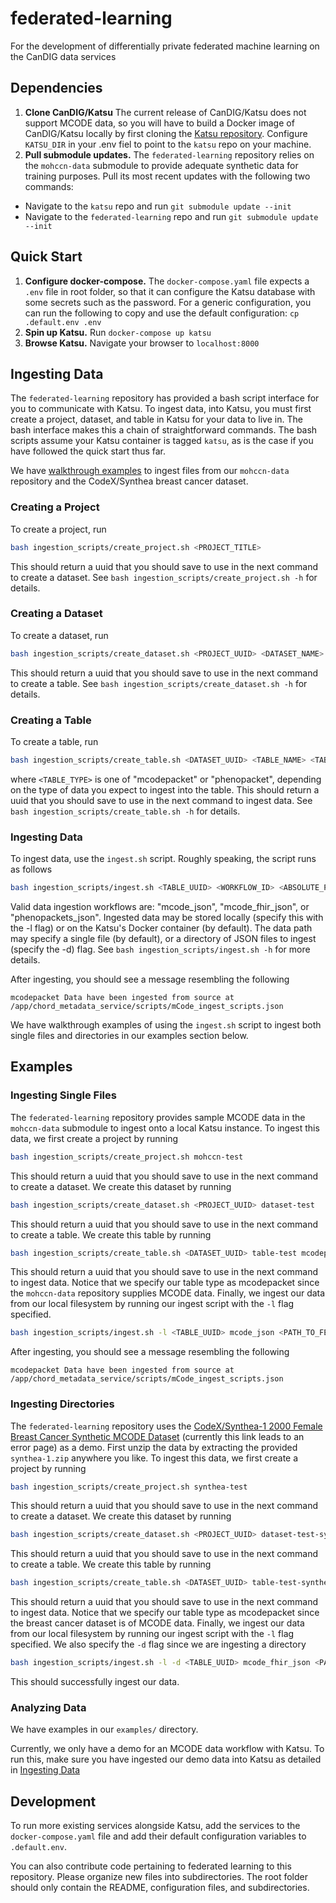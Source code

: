 # federated-learning
For the development of differentially private federated machine learning on the CanDIG data services

## Dependencies
1. **Clone CanDIG/Katsu** The current release of CanDIG/Katsu does not support MCODE data, so you will have to build a Docker image of CanDIG/Katsu locally by first cloning the [Katsu repository](https://github.com/CanDIG/katsu). Configure `KATSU_DIR` in your .env fiel to point to the `katsu` repo on your machine.
2. **Pull submodule updates.** The `federated-learning` repository relies on the `mohccn-data` submodule to provide adequate synthetic data for training purposes. Pull its most recent updates with the following two commands:
- Navigate to the `katsu` repo and run `git submodule update --init`
- Navigate to the `federated-learning` repo and run `git submodule update --init`

## Quick Start

1. **Configure docker-compose.** The `docker-compose.yaml` file expects a `.env` file in root folder, so that it can configure the Katsu database with some secrets such as the password. For a generic configuration, you can run the following to copy and use the default configuration: `cp .default.env .env`
2. **Spin up Katsu.** Run `docker-compose up katsu`
3. **Browse Katsu.** Navigate your browser to `localhost:8000`

## Ingesting Data

The `federated-learning` repository has provided a bash script interface for you to communicate with Katsu. To ingest data, into Katsu, you must first create a project, dataset, and table in Katsu for your data to live in. The bash interface makes this a chain of straightforward commands. The bash scripts assume your Katsu container is tagged `katsu`, as is the case if you have followed the quick start thus far.

We have [walkthrough examples](#examples) to ingest files from our `mohccn-data` repository and the CodeX/Synthea breast cancer dataset.
### Creating a Project
To create a project, run
```bash
bash ingestion_scripts/create_project.sh <PROJECT_TITLE>
```
This should return a uuid that you should save to use in the next command to create a dataset. See `bash ingestion_scripts/create_project.sh -h` for details.

### Creating a Dataset
To create a dataset, run
```bash
bash ingestion_scripts/create_dataset.sh <PROJECT_UUID> <DATASET_NAME>
```
This should return a uuid that you should save to use in the next command to create a table. See `bash ingestion_scripts/create_dataset.sh -h` for details.

### Creating a Table
To create a table, run
```bash
bash ingestion_scripts/create_table.sh <DATASET_UUID> <TABLE_NAME> <TABLE_TYPE>
```
where `<TABLE_TYPE>` is one of "mcodepacket" or "phenopacket", depending on the type of data you expect to ingest into the table.
This should return a uuid that you should save to use in the next command to ingest data. See `bash ingestion_scripts/create_table.sh -h` for details.

### Ingesting Data
To ingest data, use the `ingest.sh` script. Roughly speaking, the script runs as follows
```bash
bash ingestion_scripts/ingest.sh <TABLE_UUID> <WORKFLOW_ID> <ABSOLUTE_PATH>
```
Valid data ingestion workflows are: "mcode_json", "mcode_fhir_json", or "phenopackets_json".
Ingested data may be stored locally (specify this with the -l flag) or on the Katsu's Docker container (by default). 
The data path may specify a single file (by default), or a directory of JSON files to ingest (specify the -d) flag.
See `bash ingestion_scripts/ingest.sh -h` for more details.

 After ingesting, you should see a message resembling the following
 ```
 mcodepacket Data have been ingested from source at /app/chord_metadata_service/scripts/mCode_ingest_scripts.json
 ```

We have walkthrough examples of using the `ingest.sh` script to ingest both single files and directories in our examples section below.

## Examples

### Ingesting Single Files
The `federated-learning` repository provides sample MCODE data in the `mohccn-data` submodule to ingest onto a local Katsu instance. To ingest this data, we first create a project by running
```bash
bash ingestion_scripts/create_project.sh mohccn-test
```
This should return a uuid that you should save to use in the next command to create a dataset. We create this dataset by running
```bash
bash ingestion_scripts/create_dataset.sh <PROJECT_UUID> dataset-test
```
This should return a uuid that you should save to use in the next command to create a table. We create this table by running
```bash
bash ingestion_scripts/create_table.sh <DATASET_UUID> table-test mcodepacket
```
This should return a uuid that you should save to use in the next command to ingest data. Notice that we specify our table type as mcodepacket since the `mohccn-data` repository supplies MCODE data. Finally, we ingest our data from our local filesystem by running our ingest script with the `-l` flag specified.
```bash
bash ingestion_scripts/ingest.sh -l <TABLE_UUID> mcode_json <PATH_TO_FEDERATED_LEARNING_REPOSITORY>/mohccn-data/mCode_ingest_scripts.json
```
After ingesting, you should see a message resembling the following
```
mcodepacket Data have been ingested from source at /app/chord_metadata_service/scripts/mCode_ingest_scripts.json
```

### Ingesting Directories
The `federated-learning` repository uses the [CodeX/Synthea-1 2000 Female Breast Cancer Synthetic MCODE Dataset](https://confluence.hl7.org/display/COD/mCODE+Test+Data) (currently this link leads to an error page) as a demo. First unzip the data by extracting the provided `synthea-1.zip` anywhere you like. To ingest this data, we first create a project by running
```bash
bash ingestion_scripts/create_project.sh synthea-test
```
This should return a uuid that you should save to use in the next command to create a dataset. We create this dataset by running
```bash
bash ingestion_scripts/create_dataset.sh <PROJECT_UUID> dataset-test-synthea
```
This should return a uuid that you should save to use in the next command to create a table. We create this table by running
```bash
bash ingestion_scripts/create_table.sh <DATASET_UUID> table-test-synthea mcodepacket
```
This should return a uuid that you should save to use in the next command to ingest data. Notice that we specify our table type as mcodepacket since the breast cancer dataset is of MCODE data. Finally, we ingest our data from our local filesystem by running our ingest script with the `-l` flag specified. We also specify the `-d` flag since we are ingesting a directory
```bash
bash ingestion_scripts/ingest.sh -l -d <TABLE_UUID> mcode_fhir_json <PATH_TO_SYNTHEA_DATASET>
```
This should successfully ingest our data.

### Analyzing Data

We have examples in our `examples/` directory. 

Currently, we only have a demo for an MCODE data workflow with Katsu. To run this, make sure you have ingested our demo data into Katsu as detailed in [Ingesting Data](#ingesting-data)

## Development

To run more existing services alongside Katsu, add the services to the `docker-compose.yaml` file and add their default configuration variables to `.default.env`.

You can also contribute code pertaining to federated learning to this repository. Please organize new files into subdirectories. The root folder should only contain the README, configuration files, and subdirectories.
